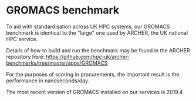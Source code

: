 # GROMACS benchmark

To aid with standardisation across UK HPC systems, our GROMACS benchmark is identical to the "large" one used by ARCHER, the UK national HPC service.

Details of how to build and run the benchmark may be found in the ARCHER repository here: https://github.com/hpc-uk/archer-benchmarks/tree/master/apps/GROMACS

For the purposes of scoring in procurements, the important result is the performance in nanoseconds/day.

The most recent version of GROMACS installed on our services is 2019.4
